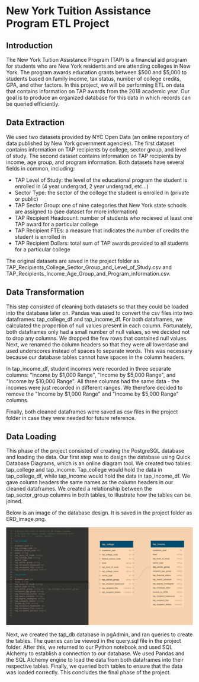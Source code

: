 # New York Tuition Assistance Program ETL Project

## Introduction

The New York Tuition Assistance Program (TAP) is a financial aid program for students who are New York residents and are attending colleges in New York. The program awards education grants between $500 and $5,000 to students based on family income, tax status, number of college credits, GPA, and other factors. In this project, we will be performing ETL on data that contains information on TAP awards from the 2018 academic year. Our goal is to produce an organized database for this data in which records can be queried efficiently. 

## Data Extraction

We used two datasets provided by NYC Open Data (an online repository of data published by New York government agencies). The first dataset contains information on TAP recipients by college, sector group, and level of study. The second dataset contains information on TAP recipients by income, age group, and program information. Both datasets have several fields in common, including:

* TAP Level of Study: the level of the educational program the student is enrolled in (4 year undergrad, 2 year undergrad, etc...)
* Sector Type: the sector of the college the student is enrolled in (private or public)
* TAP Sector Group: one of nine categories that New York state schools are assigned to (see dataset for more information)
* TAP Recipient Headcount: number of students who recieved at least one TAP award for a particular college
* TAP Recipient FTEs: a measure that indicates the number of credits the student is enrolled in
* TAP Recipient Dollars: total sum of TAP awards provided to all students for a particular college

The original datasets are saved in the project folder as TAP_Recipients_College_Sector_Group_and_Level_of_Study.csv and TAP_Recipients_Income_Age_Group_and_Program_information.csv.

## Data Transformation

This step consisted of cleaning both datasets so that they could be loaded into the database later on. Pandas was used to convert the csv files into two dataframes: tap_college_df and tap_income_df. For both dataframes, we calculated the proportion of null values present in each column. Fortunately, both dataframes only had a small number of null values, so we decided not to drop any columns. We dropped the few rows that contained null values. Next, we renamed the column headers so that they were all lowercase and used underscores instead of spaces to separate words. This was necessary because our database tables cannot have spaces in the column headers. 

In tap_income_df, student incomes were recorded in three separate columns: "Income by $1,000 Range", "Income by $5,000 Range", and "Income by $10,000 Range". All three columns had the same data - the incomes were just recorded in different ranges. We therefore decided to remove the "Income by $1,000 Range" and "Income by $5,000 Range" columns.

Finally, both cleaned dataframes were saved as csv files in the project folder in case they were needed for future reference.

## Data Loading

This phase of the project consisted of creating the PostgreSQL database and loading the data. Our first step was to design the database using Quick Database Diagrams, which is an online diagram tool. We created two tables: tap_college and tap_income. Tap_college would hold the data in tap_college_df, while tap_income would hold the data in tap_income_df. We gave column headers the same names as the column headers in our cleaned dataframes. We created a relationship between the tap_sector_group columns in both tables, to illustrate how the tables can be joined.

Below is an image of the database design. It is saved in the project folder as ERD_image.png.

![NYC TAP Database Design](ERD_image.PNG)

Next, we created the tap_db database in pgAdmin, and ran queries to create the tables. The queries can be viewed in the query.sql file in the project folder. After this, we returned to our Python notebook and used SQL Alchemy to establish a connection to our database. We used Pandas and the SQL Alchemy engine to load the data from both dataframes into their respective tables. Finally, we queried both tables to ensure that the data was loaded correctly. This concludes the final phase of the project.
